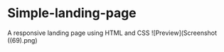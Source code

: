 # Simple-landing-page
A responsive landing page using HTML and CSS
![Preview](Screenshot ((69).png)
